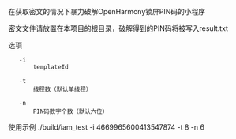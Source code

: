 在获取密文的情况下暴力破解OpenHarmony锁屏PIN码的小程序

密文文件请放置在本项目的根目录，破解得到的PIN码将被写入result.txt

选项

       -i
           templateId

       -t
           线程数（默认单线程）

       -n
           PIN码数字个数（默认六位）

使用示例
    ./build/iam_test -i 4669965600413547874 -t 8 -n 6

